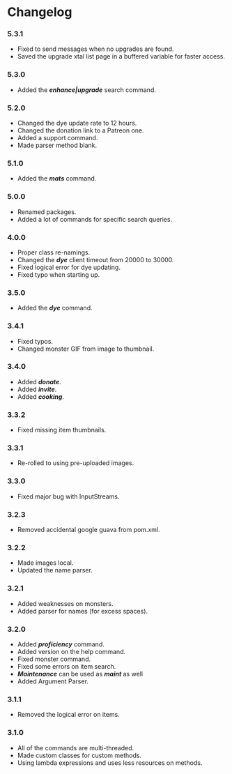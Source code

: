 # Changelog

### 5.3.1
- Fixed to send messages when no upgrades are found.
- Saved the upgrade xtal list page in a buffered variable for faster access.

### 5.3.0
- Added the **_enhance|upgrade_** search command.

### 5.2.0
- Changed the dye update rate to 12 hours.
- Changed the donation link to a Patreon one.
- Added a support command.
- Made parser method blank.

### 5.1.0
- Added the **_mats_** command.

### 5.0.0
- Renamed packages.
- Added a lot of commands for specific search queries.

### 4.0.0
- Proper class re-namings.
- Changed the **_dye_** client timeout from 20000 to 30000.
- Fixed logical error for dye updating.
- Fixed typo when starting up.

### 3.5.0
- Added the **_dye_** command.

### 3.4.1
- Fixed typos.
- Changed monster GIF from image to thumbnail.

### 3.4.0
- Added **_donate_**.
- Added **_invite_**.
- Added **_cooking_**.

### 3.3.2
- Fixed missing item thumbnails.

### 3.3.1
- Re-rolled to using pre-uploaded images.

### 3.3.0
- Fixed major bug with InputStreams.

### 3.2.3
- Removed accidental google guava from pom.xml.

### 3.2.2
- Made images local.
- Updated the name parser.

### 3.2.1
- Added weaknesses on monsters.
- Added parser for names (for excess spaces).

### 3.2.0
- Added **_proficiency_** command.
- Added version on the help command.
- Fixed monster command.
- Fixed some errors on item search.
- **_Maintenance_** can be used as **_maint_** as well
- Added Argument Parser.

### 3.1.1
- Removed the logical error on items.

### 3.1.0
- All of the commands are multi-threaded.
- Made custom classes for custom methods.
- Using lambda expressions and uses less resources on methods.